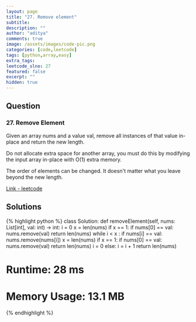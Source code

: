 ```yaml
---
layout: page
title: "27. Remove element"
subtitle: 
description: ""
author: "aditya"
comments: true
image: /assets/images/code-pic.png
categories: [code,leetcode]
tags: [python,array,easy]
extra_tags: 
leetcode_slno: 27
featured: false
excerpt: ""
hidden: true
---
```


## Question

### 27. Remove Element

Given an array nums and a value val, remove all instances of that value in-place and return the new length.

Do not allocate extra space for another array, you must do this by modifying the input array in-place with O(1) extra memory.

The order of elements can be changed. It doesn't matter what you leave beyond the new length.

[Link - leetcode](https://leetcode.com/problems/remove-element/)


## Solutions

{% highlight python %}
class Solution:
    def removeElement(self, nums: List[int], val: int) -> int:
        i = 0
        x = len(nums)
        if x == 1:
            if nums[0] == val:
                nums.remove(val)
                return len(nums)
        while i < x :
            if nums[i] == val:
                nums.remove(nums[i])
                x = len(nums)
                if x == 1:
                    if nums[0] == val:
                        nums.remove(val)
                        return len(nums)
                i = 0
            else:
                i = i + 1
        return len(nums)

# Runtime: 28 ms
# Memory Usage: 13.1 MB
{% endhighlight %}
